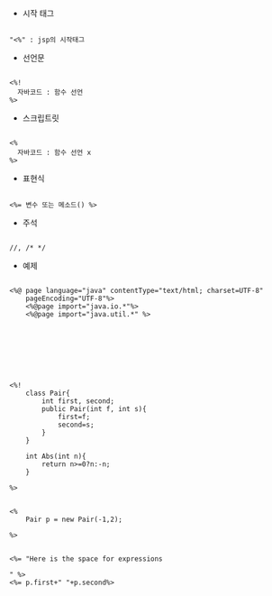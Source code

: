 - 시작 태그
<pre><code>
"<%" : jsp의 시작태그
</code></pre>

- 선언문
<pre><code>
<%!
  자바코드 : 함수 선언
%>
</code></pre>

- 스크립트릿
<pre><code>
<%
  자바코드 : 함수 선언 x
%>
</code></pre>

- 표현식
<pre><code>
<%= 변수 또는 메소드() %>
</code></pre>

- 주석
<pre><code>
//, /* */
</code></pre>

- 예제
<pre><code>
<%@ page language="java" contentType="text/html; charset=UTF-8"
    pageEncoding="UTF-8"%>
    <%@page import="java.io.*"%>
    <%@page import="java.util.*" %>
<!DOCTYPE html>
<html>
<head>
<meta charset="UTF-8">
<title>ex01_basic.jsp</title>
</head>
<body>
<!-- 선언문 : 자바, 변수 선언, 함수, ... but 제어문, 출력문 안됨-->
<%!
	class Pair{
		int first, second;
		public Pair(int f, int s){
			first=f;
			second=s;
		}
	}

	int Abs(int n){
		return n>=0?n:-n;
	}

%>

<!-- 스크립트릿 : 변수 선언, 자바 코드, 제어문, 출력문 but 함수 선언 x-->
<%
	Pair p = new Pair(-1,2);
	
%>

<!-- 표현식 -->
<%= "Here is the space for expressions<br><br>" %>
<%= p.first+" "+p.second%>
</body>
</html>
</code></pre>
